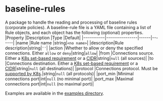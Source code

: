 # baseline-rules
A package to handle the reading and processing of baseline rules (corporate policies).
A baseline-rule file is a YAML file containing a list of Rule objects, and each object has the following (optional) properties.
|Property   |Description     |Type  |Default|
|-----------|----------------|------|-------|
|name       |Rule name       |string|`<no name>`|
|description|Rule description|string|`''`|
|action     |Whether to allow or deny the specified connections. Either `allow` or `deny`|string|`allow`|
|from       |Connections source. Either a [K8s set-based requirement](https://kubernetes.io/docs/concepts/overview/working-with-objects/labels/#set-based-requirement) or a [CIDR](https://kubernetes.io/docs/reference/generated/kubernetes-api/v1.21/#ipblock-v1-networking-k8s-io)|string|`null` (all sources)|
|to         |Connections destination. Either a [K8s set-based requirement](https://kubernetes.io/docs/concepts/overview/working-with-objects/labels/#set-based-requirement) or a [CIDR](https://kubernetes.io/docs/reference/generated/kubernetes-api/v1.21/#ipblock-v1-networking-k8s-io)|string|`null` (all destinations)|
|protocol   |Connections protocol. Must be [supported by K8s](https://kubernetes.io/docs/reference/generated/kubernetes-api/v1.21/#networkpolicyport-v1-networking-k8s-io).|string|`null` (all protocols)|
|port_min   |Minimal connections port|int|`null` (no minimal port)|
|port_max   |Maximal connections port|int|`null` (no maximal port)|

Examples are available in the [examples directory](https://github.com/shift-left-netconfig/baseline-rules/tree/master/examples).
